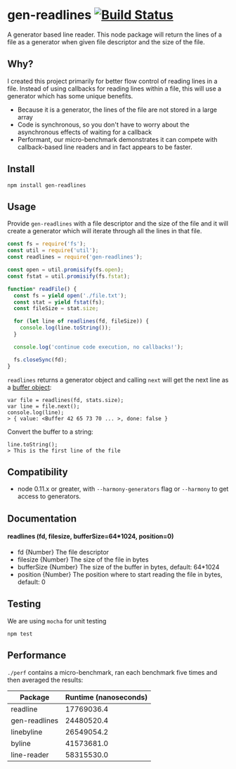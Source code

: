 gen-readlines [![Build Status](https://travis-ci.org/neurosnap/gen-readlines.svg?branch=master)](https://travis-ci.org/neurosnap/gen-readlines)
=====================

A generator based line reader. This node package will return the lines of a file
as a generator when given file descriptor and the size of the file.

Why?
---

I created this project primarily for better flow control of reading lines in a file.
Instead of using callbacks for reading lines within a file, this will use a generator which has some unique benefits.

* Because it is a generator, the lines of the file are not stored in a large array
* Code is synchronous, so you don't have to worry about the asynchronous effects of waiting for a callback
* Performant, our micro-benchmark demonstrates it can compete with callback-based line readers and in fact appears to be faster.

Install
-------

```
npm install gen-readlines
```

Usage
-----

Provide `gen-readlines` with a file descriptor and the size of the file and it will
create a generator which will iterate through all the lines in that file.

```js
const fs = require('fs');
const util = require('util');
const readlines = require('gen-readlines');

const open = util.promisify(fs.open);
const fstat = util.promisify(fs.fstat);

function* readFile() {
  const fs = yield open('./file.txt');
  const stat = yield fstat(fs);
  const fileSize = stat.size;

  for (let line of readlines(fd, fileSize)) {
    console.log(line.toString());
  }

  console.log('continue code execution, no callbacks!');

  fs.closeSync(fd);
}
```

`readlines` returns a generator object and calling `next` will get the next
line as a [buffer object](https://nodejs.org/api/buffer.html):

```
var file = readlines(fd, stats.size);
var line = file.next();
console.log(line);
> { value: <Buffer 42 65 73 70 ... >, done: false }
```

Convert the buffer to a string:

```
line.toString();
> This is the first line of the file
```

Compatibility
-------------

* node 0.11.x or greater, with `--harmony-generators` flag or `--harmony` to get access to generators.

Documentation
-------------

#### readlines (fd, filesize, bufferSize=64\*1024, position=0)

 * fd {Number} The file descriptor
 * filesize {Number} The size of the file in bytes
 * bufferSize {Number} The size of the buffer in bytes, default: 64\*1024
 * position {Number} The position where to start reading the file in bytes, default: 0

Testing
-------

We are using `mocha` for unit testing

```
npm test
```

Performance
-----------

`./perf` contains a micro-benchmark, ran each benchmark five times and then averaged the results:

| Package       | Runtime (nanoseconds) |
|---------------|-----------------------|
| readline      | 17769036.4            |
| gen-readlines | 24480520.4            |
| linebyline    | 26549054.2            |
| byline        | 41573681.0            |
| line-reader   | 58315530.0            |
